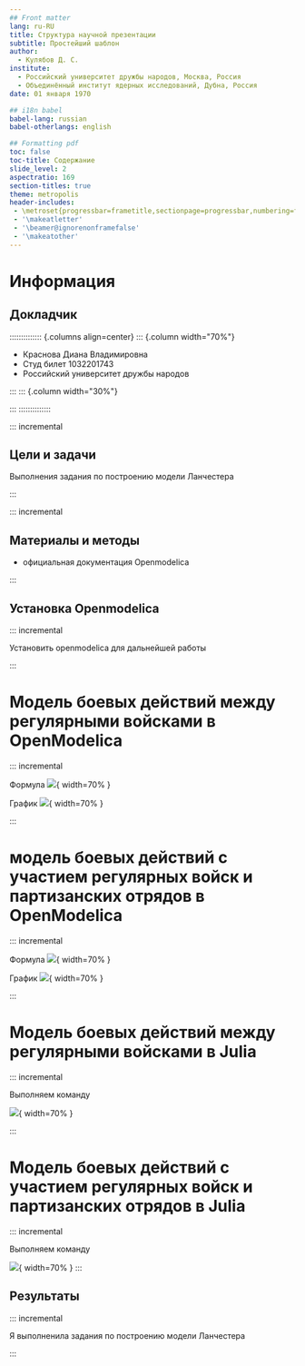 ```yaml
---
## Front matter
lang: ru-RU
title: Структура научной презентации
subtitle: Простейший шаблон
author:
  - Кулябов Д. С.
institute:
  - Российский университет дружбы народов, Москва, Россия
  - Объединённый институт ядерных исследований, Дубна, Россия
date: 01 января 1970

## i18n babel
babel-lang: russian
babel-otherlangs: english

## Formatting pdf
toc: false
toc-title: Содержание
slide_level: 2
aspectratio: 169
section-titles: true
theme: metropolis
header-includes:
 - \metroset{progressbar=frametitle,sectionpage=progressbar,numbering=fraction}
 - '\makeatletter'
 - '\beamer@ignorenonframefalse'
 - '\makeatother'
---
```


# Информация

## Докладчик

:::::::::::::: {.columns align=center}
::: {.column width="70%"}

  * Краснова Диана Владимировна
  * Студ билет 1032201743
  * Российский университет дружбы народов

:::
::: {.column width="30%"}

:::
::::::::::::::

::: incremental

## Цели и задачи

Выполнения задания по построению модели Ланчестера

:::

::: incremental

## Материалы и методы

- официальная документация Openmodelica

:::

## Установка Openmodelica

::: incremental

Установить openmodelica для дальнейшей работы

:::

# Модель боевых действий между регулярными войсками в OpenModelica

::: incremental

Формула 
![](image/img1.png){ width=70% }


График
![](image/img2.png){ width=70% }

:::

# модель боевых действий с участием регулярных войск и партизанских отрядов в OpenModelica

::: incremental

Формула
![](image/img3.png){ width=70% }

График
![](image/img4.png){ width=70% }

:::

# Модель боевых действий между регулярными войсками в Julia

::: incremental

Выполняем команду

![](image/img6.png){ width=70% }

:::

# Модель боевых действий с участием регулярных войск и партизанских отрядов в Julia

::: incremental

Выполняем команду

![](image/img5.png){ width=70% }
:::

## Результаты

::: incremental

Я выполненила задания по построению модели Ланчестера

:::

